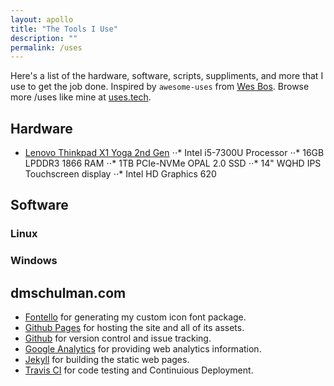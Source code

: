 ```yaml
---
layout: apollo
title: "The Tools I Use"
description: ""
permalink: /uses
---
```


Here's a list of the hardware, software, scripts, suppliments, and more that I use to get the job done. Inspired by `awesome-uses` from [Wes Bos](https://github.com/wesbos/awesome-uses). Browse more /uses like mine at [uses.tech](https://uses.tech/).

## Hardware

* [Lenovo Thinkpad X1 Yoga 2nd Gen](https://www.lenovo.com/us/en/laptops/thinkpad/thinkpad-yoga/Thinkpad-X1-Yoga-2nd-Gen/p/22TP2TXX12Y)
⋅⋅* Intel i5-7300U Processor
⋅⋅* 16GB LPDDR3 1866 RAM
⋅⋅* 1TB PCIe-NVMe OPAL 2.0 SSD
⋅⋅* 14" WQHD IPS Touchscreen display
⋅⋅* Intel HD Graphics 620

## Software
### Linux
### Windows

## dmschulman.com

* [Fontello](http://fontello.com/) for generating my custom icon font package.
* [Github Pages](https://pages.github.com/) for hosting the site and all of its assets.
* [Github](https://github.com/) for version control and issue tracking.
* [Google Analytics](https://analytics.google.com/analytics/web/) for providing web analytics information.
* [Jekyll](https://jekyllrb.com/) for building the static web pages.
* [Travis CI](https://travis-ci.org/) for code testing and Continuious Deployment.
